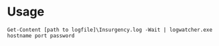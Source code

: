 # Usage

`Get-Content [path to logfile]\Insurgency.log -Wait | logwatcher.exe hostname port password`
